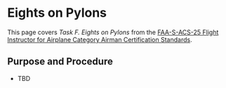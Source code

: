 # Eights on Pylons

This page covers *Task F. Eights on Pylons* from the [FAA-S-ACS-25 Flight Instructor for Airplane Category Airman Certification Standards](https://www.faa.gov/training_testing/testing/acs/cfi_airplane_acs_25.pdf).

## Purpose and Procedure

* TBD
